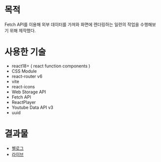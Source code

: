 # 목적
Fetch API를 이용해 외부 데이터를 가져와 화면에 렌더링하는 일련의 작업을 수행해보기 위해 제작했다.

# 사용한 기술
* react18+ ( react function components )
* CSS Module
* react-router v6
* vite
* react-icons
* Web Storage API
* Fetch API
* ReactPlayer
* Youtube Data API v3
* uuid

# 결과물
* [벨로그](https://velog.io/@ehdgus8054/Youtube-Mobile-%ED%81%B4%EB%A1%A0-%EC%BD%94%EB%94%A9)
* [라이브](https://main--lambent-flan-e10d5b.netlify.app/)
